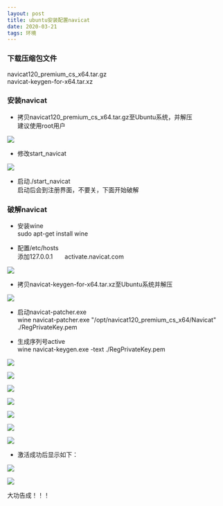```yaml
---
layout: post
title: ubuntu安装配置navicat
date: 2020-03-21
tags: 环境
---  
```

### 下载压缩包文件          
navicat120_premium_cs_x64.tar.gz              
navicat-keygen-for-x64.tar.xz      

### 安装navicat      
- 拷贝navicat120_premium_cs_x64.tar.gz至Ubuntu系统，并解压            
建议使用root用户

![](https://jacky-wangjj.github.io/images/blog/env/ubuntu-install-navicat/markdown-img-paste-20200322141731782.png)

- 修改start_navicat            

![](https://jacky-wangjj.github.io/images/blog/env/ubuntu-install-navicat/markdown-img-paste-20200322141955417.png)

- 启动./start_navicat                
启动后会到注册界面，不要关，下面开始破解

### 破解navicat          
- 安装wine        
sudo apt-get install wine          

- 配置/etc/hosts          
添加127.0.0.1       activate.navicat.com         

![](https://jacky-wangjj.github.io/images/blog/env/ubuntu-install-navicat/markdown-img-paste-20200322142016813.png)

- 拷贝navicat-keygen-for-x64.tar.xz至Ubuntu系统并解压         

![](https://jacky-wangjj.github.io/images/blog/env/ubuntu-install-navicat/markdown-img-paste-20200322142028495.png)

- 启动navicat-patcher.exe        
wine navicat-patcher.exe "/opt/navicat120_premium_cs_x64/Navicat" ./RegPrivateKey.pem

- 生成序列号active           
wine navicat-keygen.exe -text ./RegPrivateKey.pem

![](https://jacky-wangjj.github.io/images/blog/env/ubuntu-install-navicat/markdown-img-paste-20200322142043265.png)

![](https://jacky-wangjj.github.io/images/blog/env/ubuntu-install-navicat/markdown-img-paste-20200322142053840.png)

![](https://jacky-wangjj.github.io/images/blog/env/ubuntu-install-navicat/markdown-img-paste-2020032214210031.png)

![](https://jacky-wangjj.github.io/images/blog/env/ubuntu-install-navicat/markdown-img-paste-20200322142106565.png)

![](https://jacky-wangjj.github.io/images/blog/env/ubuntu-install-navicat/markdown-img-paste-20200322142112415.png)

![](https://jacky-wangjj.github.io/images/blog/env/ubuntu-install-navicat/markdown-img-paste-20200322142119425.png)

![](https://jacky-wangjj.github.io/images/blog/env/ubuntu-install-navicat/markdown-img-paste-20200322142127981.png)

- 激活成功后显示如下：

![](https://jacky-wangjj.github.io/images/blog/env/ubuntu-install-navicat/markdown-img-paste-20200322142136862.png)

![](https://jacky-wangjj.github.io/images/blog/env/ubuntu-install-navicat/markdown-img-paste-20200322142207952.png)

大功告成！！！
